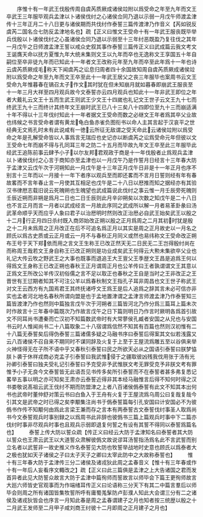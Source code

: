 <!-- { "loadSidebar": true } -->
　　序惟十有一年武王伐殷传周自虞芮质厥成诸侯竝附以爲受命之年至九年而文王卒武王三年服毕观兵孟津以卜诸侯伐纣之心诸侯佥同乃退以示弱一月戊午师渡孟津传十三年正月二十八日更与诸侯期而共伐纣作泰誓三篇传渡津乃作音义【芮如锐反虞芮二国名佥七防反孟津地名也】疏【正义曰惟文王受命十有一年武王服丧既毕举兵伐殷以卜诸侯伐纣之心虽诸侯佥同乃退以示弱至十三年纣恶既盈乃复往伐之其年一月戊午之日师渡孟津王誓以戒众史叙其事作泰誓三篇传正义曰武成篇云我文考文王诞膺天命以抚方夏惟九年大统未集则文王以九年而卒也无逸称文王享国五十年自嗣位至卒非徒九年而已知此十一年者文王改称元年至九年而卒至此年爲十一年也诗云虞芮质厥成毛称天下闻虞芮之讼息归周者四十余国故知周自虞芮质厥成诸侯竝附以爲受命之年至九年而文王卒至此十一年武王居父之丧三年服毕也案周书云文王受命九年惟暮春在镐召太子作文其时犹在但未知崩月就如暮春即崩武王服丧至十一年三月大祥至四月观兵故今文泰誓亦云四月观兵也知此十一年非武王即位之年者大戴礼云文王十五而生武王则武王少文王十四嵗也礼记文王世子云文王九十七而终武王九十三而终计其终年文王崩时武王已八十三矣八十四即位至九十三而崩适满十年不得以十三年伐纣知此十一年者据文王受命而数之必继文王年者爲其卒父业故也纬候之书言受命者谓有黄龙龟白鱼赤雀负图衔书以命人主其言起于汉哀平之世经典无文焉孔时未有此说咸有一徳云所征无敌谓之受天命此云诸侯竝附以爲受命之年是孔解受命皆以人事爲言无瑞应也史记亦以断虞芮之讼爲受命元年但彼以文王受命七年而崩不得与孔同耳三年之防二十五月而毕故九年文王卒至此三年服毕此经武王追陈前事云肆予小子以尔友邦君观政于商是十一年伐殷者止爲观兵孟津以卜诸侯伐纣之心言于商知亦至孟津也以一月戊午乃是作誓月日经言十三年春大防于孟津又云戊午次于河朔知此一月戊午是十三年正月戊午日非是十一年正月也序不别言十三年而以一月接十一年下者序以观兵至而即还畧而不言月日誓则经有年有春故畧而不言年春止言一月使其互相足也戊午是二十八日以厯推而知之据经亦有其验汉书律厯志载旧说云死魄朔也生魄望也武成篇说此伐纣之事云惟一月壬辰旁死魄则壬辰近朔而非朔是爲月二日也二日壬辰则此月辛卯朔矣以次数之知戊午是二十八日也不言正月而言一月者以武成经言一月故此序同之武成所以解一月者易革卦彖曰汤武革命顺乎天而应乎人象曰君子以治厯明时然则改正治厯必自武王始矣武王以殷之十二月行正月四日杀纣既入商郊始改正朔以殷之正月爲周之二月其初时犹是殷之十二月未爲周之正月改正在后不可追名爲正月以其实是周之正月故史以一月名之顾氏以爲古史质或云正月或云一月不与春秋正月同义或然也易纬称文王受命改正朔布王号于天下郑依而用之言文王生称王已改正然天无二日民无二王岂得殷纣尚在而称周王哉若文王身自称王已改正朔则是功业成矣武王何得云大勲未集欲卒父业也礼记大传云牧之野武王之大事也既事而退追王大王亶父王季歴文王昌是追爲王何以得爲文王身称王已改正朔也春秋王正月谓周正月也公羊传曰王者孰谓谓文王其意以正爲文王所改公羊传汉初俗儒之言不足以取正也春秋之王自是当时之王非改正之王晋世有王愆期者知其不可注公羊以爲春秋制文王指孔子耳非周昌也文王世子称武王对文王云西方有九国焉君王其终抚诸呼文王爲王是后人追爲之辞其言未必可信亦非实也孟者河北地名春秋所谓向盟是也于孟地置津谓之孟津言师渡孟津乃作泰誓知三篇皆渡津乃作也然则中篇独言戊午次于河朔者三篇皆河北乃作分爲三篇耳上篇未次时作故言十三年春中篇既次乃作故言戊午之日下篇则明日乃作言时厥明各爲首引故文不同耳尚书遭秦而亡汉初不知篇数武帝时有大常蓼侯孔臧者安国之从兄也与安国书云时人惟闻尚书二十八篇取象二十八宿谓爲信然不知其有百篇也然则汉初惟有二十八篇无泰誓矣后得伪泰誓三篇诸儒多疑之马融书序曰泰誓后得案其文似若浅露又云八百诸侯不召自来不期同时不谋同辞及火复于上至于王屋流爲雕五至以谷俱来举火神怪得无在子所不语中乎又春秋引泰誓曰民之所欲天必从之国语引泰誓曰朕梦恊朕卜袭于休祥戎商必克孟子引泰誓曰我武惟侵于之疆取彼凶残我伐用张于汤有光孙卿引泰誓曰独夫受礼记引泰誓曰予克受非予武惟朕文考无罪受克予非朕文考有罪惟予小子无良今文泰誓皆无此语吾见书传多矣所引泰誓而不在泰誓者甚多弗复悉记畧举五事以明之亦可知矣王肃亦云泰誓近得非其本经马融惟言后得不知何时得之汉书娄敬说髙祖云武王伐纣不期而防盟津之上者八百诸侯僞泰誓有此文不知其本出何书也武帝时董仲舒对策云书曰白鱼入于王舟有火复于王屋流爲乌周公曰复哉复哉今引其文是武帝之时已得之矣李颙集注尚书于僞泰誓篇每引孔安国曰计安国必不为彼僞书作传不知颙何由爲此言梁王兼而存之言本有两泰誓古文泰誓伐纣事圣人取爲尚书今文泰誓观兵时事别録之以爲周书此非辞也彼僞书三篇上篇观兵时事中下二篇亦伐纣时事非尽观兵时事也且观兵示弱即退复何誓之有设有其誓不得同以泰誓爲篇名也】
　　泰誓上传大防以誓众疏【传正义曰经云大防于孟津知名曰泰誓者其大防以誓众也王肃云武王以大道誓众肃解彼僞文故说谬耳汤誓指汤爲名此不言武誓而别立名者以武誓非一故史推义作名泰誓见大防也牧誓举战地时史意也顾氏以爲泰者大之极也犹如天子诸侯之子曰太子天子之卿曰太宰此防中之大故称泰誓也】
　　惟十有三年春大防于孟津传三分二诸侯及诸戎狄此周之孟春音义【惟十有三年春或作十有一年后人妄看序文輙改之】疏【正义曰此三篇俱是孟津之上大告诸国之君而发首异者此见大防誓众故言大防于孟津中篇徇师而誓故言以师毕会下篇王更徇师故言大廵六师皆史官观事而为作端绪耳传正义曰论语称三分天下有其二中篇言羣后以师毕会则周之所有诸国皆集牧誓所呼有庸蜀羗髳防卢彭濮人知此大会谓三分有二之诸侯及诸戎狄皆会也序言一月知此春是周之孟春谓建子之月也知者按三统歴以殷之十二月武王发师至二月甲子咸刘商王纣彼十二月即周之正月建子之月也】
